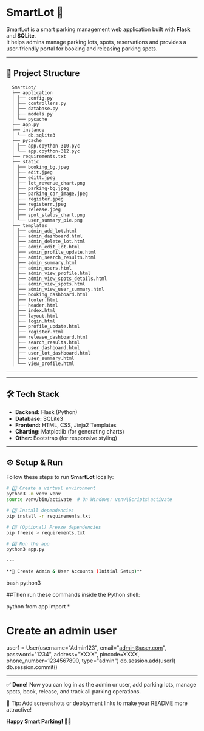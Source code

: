 # SmartLot 🚗

SmartLot is a smart parking management web application built with **Flask** and **SQLite**.  
It helps admins manage parking lots, spots, reservations and provides a user-friendly portal for booking and releasing parking spots.

---

## 📁 Project Structure

  ```
    SmartLot/
    ├── application
    │ ├── config.py
    │ ├── controllers.py
    │ ├── database.py
    │ ├── models.py
    │ └── pycache
    ├── app.py
    ├── instance
    │ └── db.sqlite3
    ├── pycache
    │ ├── app.cpython-310.pyc
    │ └── app.cpython-312.pyc
    ├── requirements.txt
    ├── static
    │ ├── booking_bg.jpeg
    │ ├── edit.jpeg
    │ ├── editt.jpeg
    │ ├── lot_revenue_chart.png
    │ ├── parking-bg.jpeg
    │ ├── parking_car_image.jpeg
    │ ├── register.jpeg
    │ ├── registerr.jpeg
    │ ├── release.jpeg
    │ ├── spot_status_chart.png
    │ └── user_summary_pie.png
    ├── templates
    │ ├── admin_add_lot.html
    │ ├── admin_dashboard.html
    │ ├── admin_delete_lot.html
    │ ├── admin_edit_lot.html
    │ ├── admin_profile_update.html
    │ ├── admin_search_results.html
    │ ├── admin_summary.html
    │ ├── admin_users.html
    │ ├── admin_view_profile.html
    │ ├── admin_view_spots_details.html
    │ ├── admin_view_spots.html
    │ ├── admin_view_user_summary.html
    │ ├── booking_dashboard.html
    │ ├── footer.html
    │ ├── header.html
    │ ├── index.html
    │ ├── layout.html
    │ ├── login.html
    │ ├── profile_update.html
    │ ├── register.html
    │ ├── release_dashboard.html
    │ ├── search_results.html
    │ ├── user_dashboard.html
    │ ├── user_lot_dashboard.html
    │ ├── user_summary.html
    │ └── view_profile.html
  ```


---

---

## 🛠️ Tech Stack

- **Backend:** Flask (Python)
- **Database:** SQLite3
- **Frontend:** HTML, CSS, Jinja2 Templates
- **Charting:** Matplotlib (for generating charts)
- **Other:** Bootstrap (for responsive styling)

---

## ⚙️ Setup & Run

Follow these steps to run **SmartLot** locally:

```bash
# 1️⃣ Create a virtual environment
python3 -m venv venv
source venv/bin/activate  # On Windows: venv\Scripts\activate

# 2️⃣ Install dependencies
pip install -r requirements.txt

# 3️⃣ (Optional) Freeze dependencies
pip freeze > requirements.txt

# 4️⃣ Run the app
python3 app.py

---

**👤 Create Admin & User Accounts (Initial Setup)**

```
bash
python3

##Then run these commands inside the Python shell:

python
from app import *

# Create an admin user
user1 = User(username="Admin123", email="admin@user.com", password="1234", address="XXXX", pincode=XXXX, phone_number=1234567890, type="admin")
db.session.add(user1)
db.session.commit()

---

✅ **Done!**
Now you can log in as the admin or user, add parking lots, manage spots, book, release, and track all parking operations.

📸 Tip: Add screenshots or deployment links to make your README more attractive!

**Happy Smart Parking! 🚗✨**
